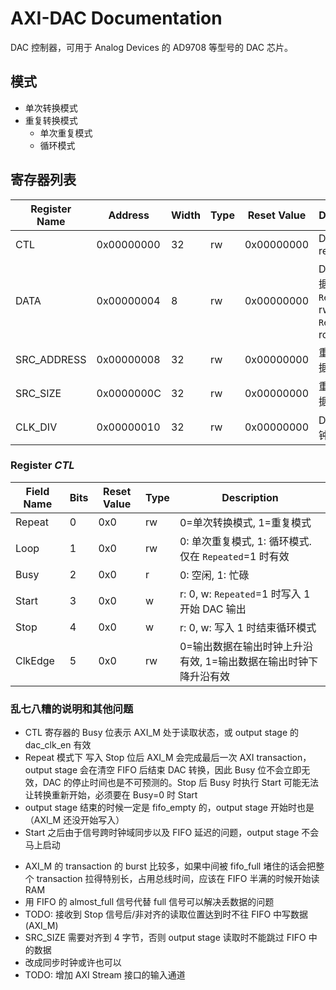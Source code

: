 # AXI-DAC Documentation

DAC 控制器，可用于 Analog Devices 的 AD9708 等型号的 DAC 芯片。

## 模式

* 单次转换模式
* 重复转换模式
	* 单次重复模式
	* 循环模式

## 寄存器列表

| Register Name | Address | Width | Type | Reset Value | Description |
| --- | --- | --- | --- | --- | --- |
| CTL | 0x00000000 | 32 | rw | 0x00000000 | DAC control register |
| DATA | 0x00000004 | 8 | rw | 0x00000000 | DAC 输出数据，```Repeated```=0: rw, ```Repeated```=1: ro |
| SRC_ADDRESS | 0x00000008 | 32| rw | 0x00000000 | 重复模式数据开始地址 |
| SRC_SIZE | 0x0000000C | 32 | rw | 0x00000000 | 重复模式数据数量 |
| CLK_DIV | 0x00000010 | 32 | rw | 0x00000000 | DAC 输出时钟分频系数 |

### Register *CTL*

| Field Name | Bits | Reset Value | Type | Description |
| --- | --- | --- | --- | --- |
| Repeat | 0 | 0x0 | rw | 0=单次转换模式, 1=重复模式 |
| Loop | 1 | 0x0 | rw | 0: 单次重复模式, 1: 循环模式. 仅在 ```Repeated```=1 时有效 |
| Busy | 2 | 0x0 | r | 0: 空闲, 1: 忙碌 |
| Start | 3 | 0x0 | w | r: 0, w: ```Repeated```=1 时写入 1 开始 DAC 输出 |
| Stop | 4 | 0x0 | w | r: 0, w: 写入 1 时结束循环模式 |
| ClkEdge | 5 | 0x0 | rw | 0=输出数据在输出时钟上升沿有效, 1=输出数据在输出时钟下降升沿有效 |


### 乱七八糟的说明和其他问题

* CTL 寄存器的 Busy 位表示 AXI_M 处于读取状态，或 output stage 的 dac_clk_en 有效
* Repeat 模式下 写入 Stop 位后 AXI_M 会完成最后一次 AXI transaction，output stage 会在清空
FIFO 后结束 DAC 转换，因此 Busy 位不会立即无效，DAC 的停止时间也是不可预测的。Stop 后 Busy 时执行 Start 可能无法让转换重新开始，必须要在 Busy=0 时 Start
* output stage 结束的时候一定是 fifo_empty 的，output stage 开始时也是（AXI_M 还没开始写入）
* Start 之后由于信号跨时钟域同步以及 FIFO 延迟的问题，output stage 不会马上启动
<!-- 时钟切换的时候亚稳态怎么办？ -->
<!-- pulse和state的sync延时不一样 -->
* AXI_M 的 transaction 的 burst 比较多，如果中间被 fifo_full 堵住的话会把整个 transaction
拉得特别长，占用总线时间，应该在 FIFO 半满的时候开始读 RAM
* 用 FIFO 的 almost_full 信号代替 full 信号可以解决丢数据的问题
* TODO: 接收到 Stop 信号后/非对齐的读取位置达到时不往 FIFO 中写数据 (AXI_M)
* SRC_SIZE 需要对齐到 4 字节，否则 output stage 读取时不能跳过 FIFO 中的数据
* 改成同步时钟或许也可以
* TODO: 增加 AXI Stream 接口的输入通道